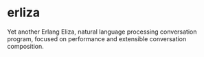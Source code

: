 # erliza
Yet another Erlang Eliza, natural language processing conversation program, focused on performance 
and extensible conversation composition.
